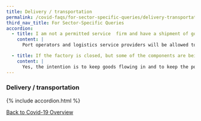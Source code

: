 ```yaml
---
title: Delivery / transportation
permalink: /covid-faqs/for-sector-specific-queries/delivery-transportation
third_nav_title: For Sector-Specific Queries
accordion:
  - title: I am not a permitted service  firm and have a shipment of goods coming in. Will I be allowed to send the goods to my warehouse and will I be able to activate my employees to receive the shipment at my warehouse?  
    content: |
      Port operators and logistics service providers will be allowed to continue to operate during this period. Yes, you may receive deliveries at your premises. If you need to activate your employees to work on-site for short periods of time to receive deliveries and perform other related tasks, please apply for a time-limited exemption. Please submit your application **one day before** the required date of use.

  - title: If the factory is closed, but some of the components are being shipped in, can the company still maintain a minimum number of employees onsite to clear the goods?
    content: |
      Yes, the intention is to keep goods flowing in and to keep the port clear.    
---
```


### Delivery / transportation

{% include accordion.html %}

[Back to Covid-19 Overview](/covid/)
